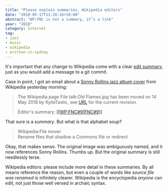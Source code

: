 ```yaml
---
title: "Please explain summaries, Wikipedia editors"
date: "2018-05-17T11:20:16+10:00"
abstract: "WP:FNC is not a summary, it’s a link"
year: "2018"
category: Internet
tag:
- jazz
- music
- wikipedia
- written-in-sydney
---
```

It's important that any change to Wikipedia come with a clear [edit summary], just as you would add a message to a git commit.

Case in point, I got an email about a [Sonny Rollins jazz album cover] from Wikipedia yesterday morning:

> The Wikipedia page File talk:Old Flames.jpg has been moved on 14 May 2018 by KylieTastic, see [URL](https://en.wikipedia.org/wiki/File_talk:Old_Flames.jpg) for the current revision. 
> 
> Editor's summary: [[[WP:FNC#9|FNC#9]]](https://en.wikipedia.org/wiki/Wikipedia:File_mover#9) 

That sure is a *summary*. But what is that alphabet soup?

> Wikipedia:File mover  
> Rename files that shadow a Commons file or redirect

Okay, that makes sense. The original image was ambiguously named, and it now references Sonny Rollins. Thumbs up. But the original summary is still needlessly terse.

Wikipedia editors: please include more detail in these summaries. By all means reference the reason, but even a couple of words like *source file was renamed* is infinitely clearer. Wikipedia is the encyclopedia *anyone* can edit, not just those well versed in archaic syntax.

[Sonny Rollins jazz album cover]: https://en.wikipedia.org/wiki/File:Old_Flames_(Sonny_Rollins)_coverart.jpg
[edit summary]: https://en.wikipedia.org/wiki/Help:Edit_summary
